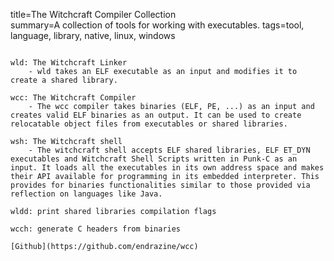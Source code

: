 title=The Witchcraft Compiler Collection  
summary=A collection of tools for working with executables.
tags=tool, language, library, native, linux, windows
~~~~~~

wld: The Witchcraft Linker
    - wld takes an ELF executable as an input and modifies it to create a shared library.

wcc: The Witchcraft Compiler
    - The wcc compiler takes binaries (ELF, PE, ...) as an input and creates valid ELF binaries as an output. It can be used to create relocatable object files from executables or shared libraries.

wsh: The Witchcraft shell
    - The witchcraft shell accepts ELF shared libraries, ELF ET_DYN executables and Witchcraft Shell Scripts written in Punk-C as an input. It loads all the executables in its own address space and makes their API available for programming in its embedded interpreter. This provides for binaries functionalities similar to those provided via reflection on languages like Java.

wldd: print shared libraries compilation flags

wcch: generate C headers from binaries

[Github](https://github.com/endrazine/wcc)
